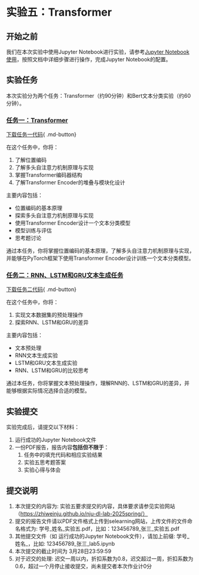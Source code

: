 # 实验五：Transformer

## 开始之前

我们在本次实验中使用Jupyter Notebook进行实验，请参考[Jupyter Notebook使用](../lab1/环境配置指南.md#jupyter-notebook)，按照文档中详细步骤进行操作，完成Jupyter Notebook的配置。

## 实验任务
本次实验分为两个任务：Transformer（约90分钟）和Bert文本分类实验（约60分钟）。


### [任务一：Transformer](./transformer.md)
[下载任务一代码](transformer.ipynb){ .md-button}

在这个任务中，你将：

1. 了解位置编码
2. 了解多头自注意力机制原理与实现
3. 掌握Transformer编码器结构
4. 了解Transformer Encoder的堆叠与模块化设计

主要内容包括：

- 位置编码的基本原理
- 探索多头自注意力机制原理与实现
- 使用Transformer Encoder设计一个文本分类模型
- 模型训练与评估
- 思考题讨论

通过本任务，你将掌握位置编码的基本原理，了解多头自注意力机制原理与实现，并能够在PyTorch框架下使用Transformer Encoder设计训练一个文本分类模型。


### [任务二：RNN、LSTM和GRU文本生成任务](./transformer.md)
[下载任务二代码](embedding_main.ipynb){ .md-button}

在这个任务中，你将：

1. 实现文本数据集的预处理操作
2. 探索RNN、LSTM和GRU的差异

主要内容包括：

- 文本预处理
- RNN文本生成实验
- LSTM和GRU文本生成实验
- RNN、LSTM和GRU的比较思考

通过本任务，你将掌握文本预处理操作，理解RNN的、LSTM和GRU的差异，并能够根据实际情况选择合适的模型。

## 实验提交
实验完成后，请提交以下材料：

1. 运行成功的Jupyter Notebook文件
2. 一份PDF报告，报告内容**包括但不限于**：
    1. 任务中的填充代码和相应实验结果
    2. 实验五思考题答案
    3. 实验心得与体会

## 提交说明

1. 本次提交的内容为: 实验五要求提交的内容，具体要求请参见实验网站（https://zhiweinju.github.io/nju-dl-lab-2025spring/）
2. 提交的报告文件请以PDF文件格式上传到selearning网站，上传文件的文件命名格式为: 学号_姓名_实验五.pdf，比如：123456789_张三_实验五.pdf
3. 其他提交文件（如 运行成功的Jupyter Notebook文件），请加上前缀: 学号_姓名_，比如: 123456789_张三_lab5.ipynb
4. 本次提交的截止时间为 3月28日23:59:59
5. 对于迟交的处理: 迟交一周以内，折扣系数为0.8，迟交超过一周，折扣系数为0.6，超过一个月停止接收提交，尚未提交者本次作业计0分